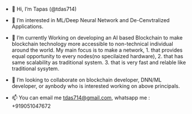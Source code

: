 - 👋 Hi, I’m Tapas (@tdas714)
- 👀 I’m interested in ML/Deep Neural Network and De-Cenvtralized Applications. 
- 🌱 I’m currently Working on developing an AI based Blockchain to make blockchain technology more accessible to non-technical individual around the world. 
      My main focus is to make a network, 
      1. that provides equal opportunity to every nodes(no specilaized hardware), 
      2. that has same scalability as traditional system.
      3. that is very fast and relable like traditional sysytem.
      
- 💞️ I’m looking to collaborate on blockchain developer, DNN/ML developer, or aynbody who is interested working on above principals.
- 📫 You can email me tdas714@gmail.com, whatsapp me : +919051047672

<!---
tdas714/tdas714 is a ✨ special ✨ repository because its `README.md` (this file) appears on your GitHub profile.
You can click the Preview link to take a look at your changes.
--->
